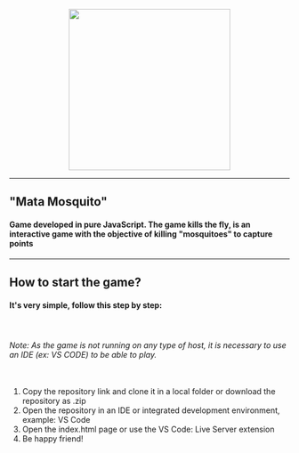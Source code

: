 
<p align="center">
 <img width="290px" src="https://user-images.githubusercontent.com/81252209/215091214-3a0895c0-001b-4132-9d8b-dc0ddcbc5df6.png" /> 
 </p>

<hr/>

<p text-align="center"> 
  <h2>"Mata Mosquito"</h2>
</p>

<h4> Game developed in pure JavaScript. The game kills the fly, is an interactive game with the objective of killing "mosquitoes" to capture points </h4>

<hr/>

<h2> How to start the game? </h2>

<h4>It's very simple, follow this step by step: </h4>
<br/>
<h6> Note: As the game is not running on any type of host, it is necessary to use an IDE (ex: VS CODE) to be able to play. </h6>
  <ol>
   <br/> 
  <li>Copy the repository link and clone it in a local folder or download the repository as .zip</li>
  <li>Open the repository in an IDE or integrated development environment, example: VS Code</li>
  <li>Open the index.html page or use the VS Code: Live Server extension </li>
  <li>Be happy friend!</li>
    </ol>
</h5>
